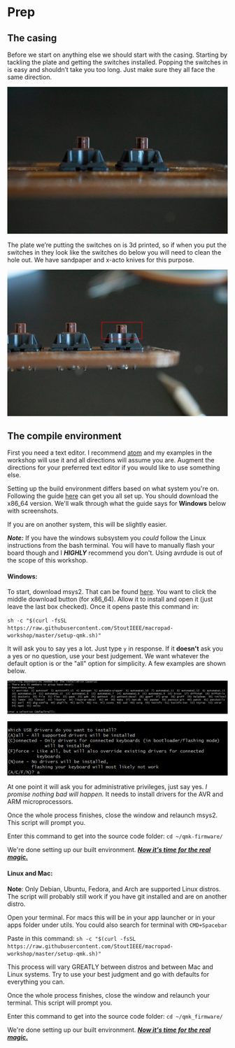 # Prep

## The casing

Before we start on anything else we should start with the casing. Starting by tackling the plate and getting the switches installed. Popping the switches in is easy and shouldn’t take you too long. Just make sure they all face the same direction.

![switches](images/switches.jpg)

The plate we’re putting the switches on is 3d printed, so if when you put the switches in they look like the switches do below you will need to clean the hole out. We have sandpaper and x-acto knives for this purpose.

![bad switches](images/switches-bad.jpg)

## The compile environment

First you need a text editor. I recommend [atom](https://atom.io/) and my examples in the workshop will use it and all directions will assume you are. Augment the directions for your preferred text editor if you would like to use something else.

Setting up the build environment differs based on what system you're on. Following the guide [here](https://docs.qmk.fm/#/newbs_getting_started) can get you all set up. You should download the x86_64 version.
We'll walk through what the guide says for **Windows** below with screenshots.

If you are on another system, this will be slightly easier.

***Note:*** If you have the windows subsystem you *could* follow the Linux instructions from the bash terminal. You will have to manually flash your board though and I ***HIGHLY*** recommend you don't. Using avrdude is out of the scope of this workshop.

#### Windows:

To start, download msys2. That can be found [here](http://www.msys2.org/). You want to click the middle download button (for x86_64).
Allow it to install and open it (just leave the last box checked).
Once it opens paste this command in:

`sh -c "$(curl -fsSL https://raw.githubusercontent.com/StoutIEEE/macropad-workshop/master/setup-qmk.sh)"`

It will ask you to say yes a lot. Just type `y` in response. If it **doesn't** ask you a yes or no question, use your best judgement. We want whatever the default option is or the "all" option for simplicity. A few examples are shown below.

![example1](images/exception-1.PNG)

![example2](images/exception-2.PNG)

At one point it will ask you for administrative privileges, just say yes. *I promise nothing bad will happen.* It needs to install drivers for the AVR and ARM microprocessors.

Once the whole process finishes, close the window and relaunch msys2. This script will prompt you.

Enter this command to get into the source code folder: `cd ~/qmk-firmware/`

We're done setting up our built environment. [***Now it's time for the real magic.***](soldering.md)

#### Linux and Mac:

**Note**: Only Debian, Ubuntu, Fedora, and Arch are supported Linux distros. The script will probably still work if you have git installed and are on another distro.

Open your terminal. For macs this will be in your app launcher or in your apps folder under utils. You could also search for terminal with `CMD+Spacebar`

Paste in this command: `sh -c "$(curl -fsSL https://raw.githubusercontent.com/StoutIEEE/macropad-workshop/master/setup-qmk.sh)"`

This process will vary GREATLY between distros and between Mac and Linux systems. Try to use your best judgment and go with defaults for everything you can.

Once the whole process finishes, close the window and relaunch your terminal. This script will prompt you.

Enter this command to get into the source code folder: `cd ~/qmk_firmware/`

We're done setting up our built environment. [***Now it's time for the real magic.***](soldering.md)
